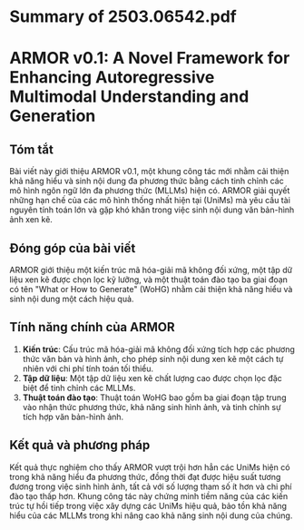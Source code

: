 # Summary of 2503.06542.pdf

# ARMOR v0.1: A Novel Framework for Enhancing Autoregressive Multimodal Understanding and Generation

## Tóm tắt
Bài viết này giới thiệu ARMOR v0.1, một khung công tác mới nhằm cải thiện khả năng hiểu và sinh nội dung đa phương thức bằng cách tinh chỉnh các mô hình ngôn ngữ lớn đa phương thức (MLLMs) hiện có. ARMOR giải quyết những hạn chế của các mô hình thống nhất hiện tại (UniMs) mà yêu cầu tài nguyên tính toán lớn và gặp khó khăn trong việc sinh nội dung văn bản-hình ảnh xen kẽ.

## Đóng góp của bài viết
ARMOR giới thiệu một kiến trúc mã hóa-giải mã không đối xứng, một tập dữ liệu xen kẽ được chọn lọc kỹ lưỡng, và một thuật toán đào tạo ba giai đoạn có tên "What or How to Generate" (WoHG) nhằm cải thiện khả năng hiểu và sinh nội dung một cách hiệu quả.

## Tính năng chính của ARMOR
1. **Kiến trúc**: Cấu trúc mã hóa-giải mã không đối xứng tích hợp các phương thức văn bản và hình ảnh, cho phép sinh nội dung xen kẽ một cách tự nhiên với chi phí tính toán tối thiểu.
2. **Tập dữ liệu**: Một tập dữ liệu xen kẽ chất lượng cao được chọn lọc đặc biệt để tinh chỉnh các MLLMs.
3. **Thuật toán đào tạo**: Thuật toán WoHG bao gồm ba giai đoạn tập trung vào nhận thức phương thức, khả năng sinh hình ảnh, và tinh chỉnh sự tích hợp văn bản-hình ảnh.

## Kết quả và phương pháp
Kết quả thực nghiệm cho thấy ARMOR vượt trội hơn hẳn các UniMs hiện có trong khả năng hiểu đa phương thức, đồng thời đạt được hiệu suất tương đương trong việc sinh hình ảnh, tất cả với số lượng tham số ít hơn và chi phí đào tạo thấp hơn. Khung công tác này chứng minh tiềm năng của các kiến trúc tự hồi tiếp trong việc xây dựng các UniMs hiệu quả, bảo tồn khả năng hiểu của các MLLMs trong khi nâng cao khả năng sinh nội dung của chúng.
